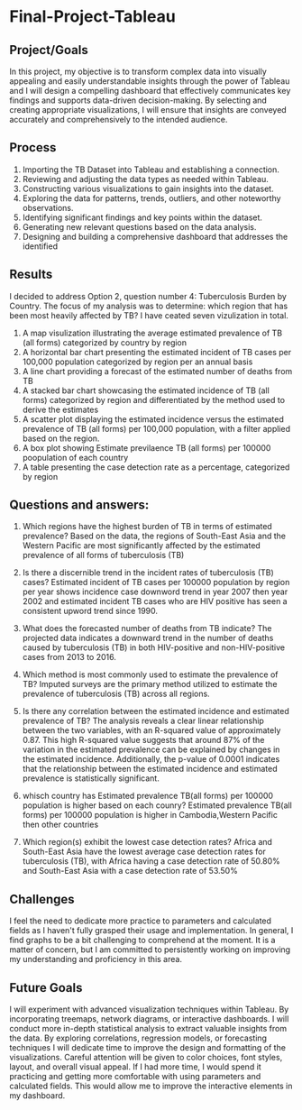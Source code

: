 # Final-Project-Tableau

## Project/Goals
In this project, my objective is to transform complex data into visually appealing and easily understandable insights through the power of Tableau and I will design a compelling dashboard that effectively communicates key findings and supports data-driven decision-making. By selecting and creating appropriate visualizations, I will ensure that insights are conveyed accurately and comprehensively to the intended audience.

## Process

 1. Importing the TB Dataset into Tableau and establishing a connection.
 2. Reviewing and adjusting the data types as needed within Tableau.
 3. Constructing various visualizations to gain insights into the dataset.
 4. Exploring the data for patterns, trends, outliers, and other noteworthy observations.
 5. Identifying significant findings and key points within the dataset.
 6. Generating new relevant questions based on the data analysis.
 7. Designing and building a comprehensive dashboard that addresses the identified 

## Results
I decided to address Option 2, question number 4: Tuberculosis Burden by Country.
The focus of my analysis was to determine: which region that has been most heavily affected by TB? 
I have ceated seven vizulization in total. 
1. A map visulization illustrating the average estimated prevalence of TB (all forms) categorized by country by region
2. A horizontal bar chart presenting the estimated incident of TB cases per 100,000 population categorized by region per an annual basis
3. A line chart providing a forecast of the estimated number of deaths from TB
4. A stacked bar chart showcasing the estimated incidence of TB (all forms) categorized by region and differentiated by the method used to derive the estimates
5. A scatter plot displaying the estimated incidence versus the estimated prevalence of TB (all forms) per 100,000 population, with a filter applied based on the region.
6. A box plot showing Estimate previlaence TB (all forms) per 100000 poopulation of each country
7. A table presenting the case detection rate as a percentage, categorized by region

## Questions and answers:
1. Which regions have the highest burden of TB in terms of estimated prevalence?
Based on the data, the regions of South-East Asia and the Western Pacific are most significantly affected by the estimated prevalence of all forms of tuberculosis (TB)

2. Is there a discernible trend in the incident rates of tuberculosis (TB) cases?
Estimated incident of TB cases per 100000 population by region per year shows incidence case downword trend in year 2007 then year 2002 and estimated incident TB cases who are HIV positive has seen a consistent upword trend since 1990.

3. What does the forecasted number of deaths from TB indicate?
The projected data indicates a downward trend in the number of deaths caused by tuberculosis (TB) in both HIV-positive and non-HIV-positive cases from 2013 to 2016.

4. Which method is most commonly used to estimate the prevalence of TB?
Imputed surveys are the primary method utilized to estimate the prevalence of tuberculosis (TB) across all regions.

5. Is there any correlation between the estimated incidence and estimated prevalence of TB?
The analysis reveals a clear linear relationship between the two variables, with an R-squared value of approximately 0.87. This high R-squared value suggests that around 87% of the variation in the estimated prevalence can be explained by changes in the estimated incidence. Additionally, the p-value of 0.0001 indicates that the relationship between the estimated incidence and estimated prevalence is statistically significant. 

6. whisch country has Estimated prevalence TB(all forms) per 100000 population is higher based on each counry?
Estimated prevalence TB(all forms) per 100000 population is higher in Cambodia,Western Pacific then other countries

7. Which region(s) exhibit the lowest case detection rates?
Africa and South-East Asia have the lowest average case detection rates for tuberculosis (TB), with Africa having a case detection rate of 50.80% and South-East Asia with a case detection rate of 53.50%

## Challenges 
I feel the need to dedicate more practice to parameters and calculated fields as I haven't fully grasped their usage and implementation.
In general, I find graphs to be a bit challenging to comprehend at the moment. It is a matter of concern, but I am committed to persistently working on improving my understanding and proficiency in this area.

## Future Goals
I will experiment with advanced visualization techniques within Tableau. By incorporating treemaps, network diagrams, or interactive dashboards.
I will conduct more in-depth statistical analysis to extract valuable insights from the data. By exploring correlations, regression models, or forecasting techniques
I will dedicate time to improve the design and formatting of the visualizations. Careful attention will be given to color choices, font styles, layout, and overall visual appeal.
If I had more time, I would spend it practicing and getting more comfortable with using parameters and calculated fields. This would allow me to improve the interactive elements in my dashboard.
